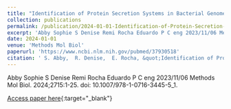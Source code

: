 ```yaml
---
title: "Identification of Protein Secretion Systems in Bacterial Genomes Using MacSyFinder Version 2"
collection: publications
permalink: /publication/2024-01-01-Identification-of-Protein-Secretion-Systems-in-Bacterial-Genomes-Using-MacSyFinder-Version-2
excerpt: 'Abby Sophie S Denise Remi Rocha Eduardo P C eng 2023/11/06 Methods Mol Biol. 2024;2715:1-25. doi: 10.1007/978-1-0716-3445-5_1.'
date: 2024-01-01
venue: 'Methods Mol Biol'
paperurl: 'https://www.ncbi.nlm.nih.gov/pubmed/37930518'
citation: ' S. Abby,  R. Denise,  E. Rocha, &quot;Identification of Protein Secretion Systems in Bacterial Genomes Using MacSyFinder Version 2.&quot; Methods Mol Biol, 2024.'
---
```

Abby Sophie S Denise Remi Rocha Eduardo P C eng 2023/11/06 Methods Mol Biol. 2024;2715:1-25. doi: 10.1007/978-1-0716-3445-5_1.

[Access paper here](https://www.ncbi.nlm.nih.gov/pubmed/37930518){:target="_blank"}
